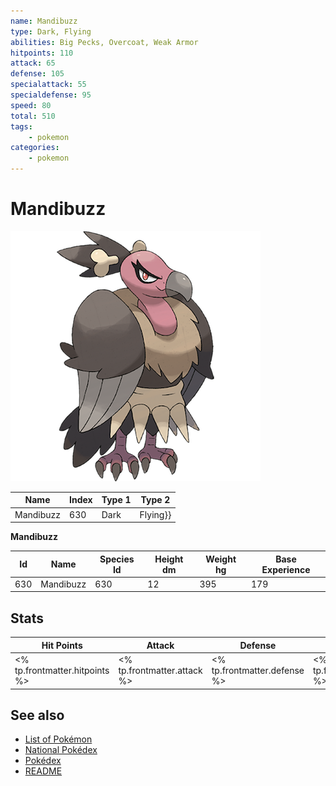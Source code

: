 ```yaml
---
name: Mandibuzz
type: Dark, Flying
abilities: Big Pecks, Overcoat, Weak Armor
hitpoints: 110
attack: 65
defense: 105
specialattack: 55
specialdefense: 95
speed: 80
total: 510
tags:
    - pokemon
categories:
    - pokemon
---
```


# Mandibuzz


![Mandibuzz](images/630.png)

| **Name** | **Index** | **Type 1** | **Type 2** |
|----|----|----|----|
| Mandibuzz | 630 | Dark | Flying}} |

**Mandibuzz** 




| **Id** | **Name** | **Species Id** | **Height dm** | **Weight hg** | **Base Experience** |
|--------|----------|----------------|------------|------------|---------------------|
| 630 | Mandibuzz | 630 | 12 | 395 | 179 |



## Stats

| **Hit Points** | **Attack** | **Defense** | **Special Attack** | **Special Defense** | **Speed** | **Total** |
|----------------|------------|-------------|--------------------|---------------------|-----------|-----------|
| <% tp.frontmatter.hitpoints %> | <% tp.frontmatter.attack %> | <% tp.frontmatter.defense %> | <% tp.frontmatter.specialattack %> | <% tp.frontmatter.specialdefense %> | <% tp.frontmatter.speed %> | <% tp.frontmatter.total %> |

## See also

- [List of Pokémon](../pokemon.md)
- [National Pokédex](../national_pokedex.md)
- [Pokédex](../pokedex.md)
- [README](../README.md)
